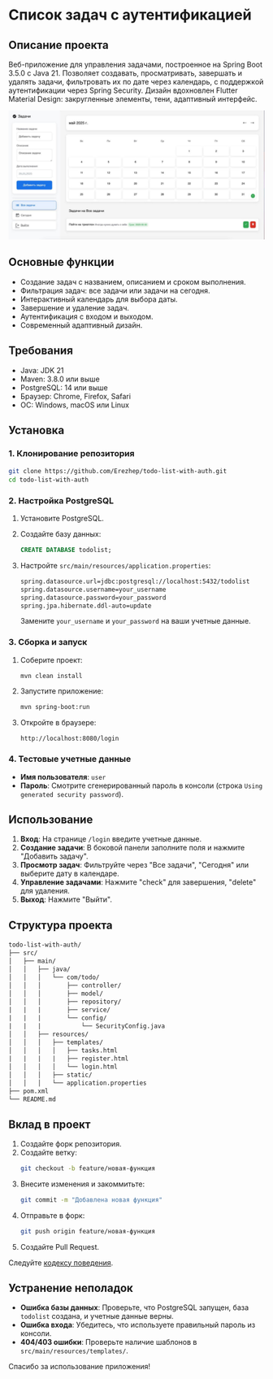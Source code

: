 # Список задач с аутентификацией

## Описание проекта

Веб-приложение для управления задачами, построенное на Spring Boot 3.5.0 с Java 21. Позволяет создавать, просматривать, завершать и удалять задачи, фильтровать их по дате через календарь, с поддержкой аутентификации через Spring Security. Дизайн вдохновлен Flutter Material Design: закругленные элементы, тени, адаптивный интерфейс.

![Todolist Screen](todolist_screen.jpg)

## Основные функции

- Создание задач с названием, описанием и сроком выполнения.
- Фильтрация задач: все задачи или задачи на сегодня.
- Интерактивный календарь для выбора даты.
- Завершение и удаление задач.
- Аутентификация с входом и выходом.
- Современный адаптивный дизайн.

## Требования

- Java: JDK 21
- Maven: 3.8.0 или выше
- PostgreSQL: 14 или выше
- Браузер: Chrome, Firefox, Safari
- ОС: Windows, macOS или Linux

## Установка

### 1. Клонирование репозитория

```bash
git clone https://github.com/Erezhep/todo-list-with-auth.git
cd todo-list-with-auth
```

### 2. Настройка PostgreSQL

1. Установите PostgreSQL.
2. Создайте базу данных:
   ```sql
   CREATE DATABASE todolist;
   ```
3. Настройте `src/main/resources/application.properties`:
   ```properties
   spring.datasource.url=jdbc:postgresql://localhost:5432/todolist
   spring.datasource.username=your_username
   spring.datasource.password=your_password
   spring.jpa.hibernate.ddl-auto=update
   ```

   Замените `your_username` и `your_password` на ваши учетные данные.

### 3. Сборка и запуск

1. Соберите проект:
   ```bash
   mvn clean install
   ```
2. Запустите приложение:
   ```bash
   mvn spring-boot:run
   ```
3. Откройте в браузере:
   ```
   http://localhost:8080/login
   ```

### 4. Тестовые учетные данные

- **Имя пользователя**: `user`
- **Пароль**: Смотрите сгенерированный пароль в консоли (строка `Using generated security password`).

## Использование

1. **Вход**: На странице `/login` введите учетные данные.
2. **Создание задачи**: В боковой панели заполните поля и нажмите "Добавить задачу".
3. **Просмотр задач**: Фильтруйте через "Все задачи", "Сегодня" или выберите дату в календаре.
4. **Управление задачами**: Нажмите "check" для завершения, "delete" для удаления.
5. **Выход**: Нажмите "Выйти".

## Структура проекта

```
todo-list-with-auth/
├── src/
│   ├── main/
│   │   ├── java/
│   │   │   └── com/todo/
│   │   │       ├── controller/
│   │   │       ├── model/
│   │   │       ├── repository/
|   |   |       ├── service/
|   |   |       └── config/
|   |   |           └── SecurityConfig.java
│   │   ├── resources/
│   │   │   ├── templates/
│   │   │   │   ├── tasks.html
|   |   |   |   ├── register.html
│   │   │   │   └── login.html
│   │   │   ├── static/
│   │   │   └── application.properties
├── pom.xml
└── README.md
```

## Вклад в проект

1. Создайте форк репозитория.
2. Создайте ветку:
   ```bash
   git checkout -b feature/новая-функция
   ```
3. Внесите изменения и закоммитьте:
   ```bash
   git commit -m "Добавлена новая функция"
   ```
4. Отправьте в форк:
   ```bash
   git push origin feature/новая-функция
   ```
5. Создайте Pull Request.

Следуйте [кодексу поведения](https://www.contributor-covenant.org/ru/version/2/0/code_of_conduct/).

## Устранение неполадок

- **Ошибка базы данных**: Проверьте, что PostgreSQL запущен, база `todolist` создана, и учетные данные верны.
- **Ошибка входа**: Убедитесь, что используете правильный пароль из консоли.
- **404/403 ошибки**: Проверьте наличие шаблонов в `src/main/resources/templates/`.


Спасибо за использование приложения!